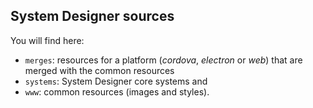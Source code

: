 ## System Designer sources

You will find here:

* `merges`: resources for a platform (*cordova*, *electron* or *web*) that are merged with the common resources
* `systems`: System Designer core systems and
* `www`: common resources (images and styles).